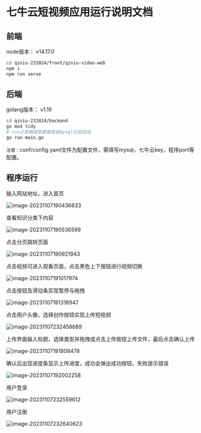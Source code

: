 # 七牛云短视频应用运行说明文档

## 前端

node版本： v14.17.0

```bash
cd qiniu-231024/front/qiniu-video-web
npm i
npm run serve
```

## 后端

golang版本： v1.19

```bash
cd qiniu-231024/backend
go mod tidy
# run之前确保依赖服务如mysql已经启动
go run main.go
```

`注意：`conf/config.yaml文件为配置文件，需填写mysql，七牛云key，程序port等配置。



## 程序运行

输入网站地址，进入首页

![image-20231107190436833](G:\笔记\qiniu-video\docs\img\image-20231107190436833.png)

查看知识分类下内容

![image-20231107190536599](G:\笔记\qiniu-video\docs\img\image-20231107190536599.png)

点击分页跳转页面

![image-20231107190921943](G:\笔记\qiniu-video\docs\img\image-20231107190921943.png)

点击视频可进入观看页面，点击黑色上下按钮进行视频切换

![image-20231107191017974](G:\笔记\qiniu-video\docs\img\image-20231107191017974.png)

点击按钮及滑动条实现暂停与拖拽

![image-20231107191318947](G:\笔记\qiniu-video\docs\img\image-20231107191318947.png)

点击用户头像，选择创作按钮实现上传短视频

![image-20231107232458689](G:\笔记\qiniu-video\docs\img\image-20231107232458689.png)

上传界面输入标题，选择类型并拖拽或点击上传按钮上传文件，最后点击确认上传

![image-20231107191808478](G:\笔记\qiniu-video\docs\img\image-20231107191808478.png)

确认后出现进度条显示上传进度，成功会弹出成功按钮，失败提示错误

![image-20231107192002258](G:\笔记\qiniu-video\docs\img\image-20231107192002258.png)

用户登录

![image-20231107232559612](G:\笔记\qiniu-video\docs\img\image-20231107232559612.png)

用户注册

![image-20231107232640623](G:\笔记\qiniu-video\docs\img\image-20231107232640623.png)